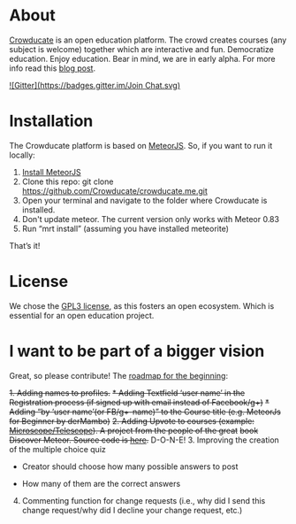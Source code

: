 # About 
[Crowducate](http://www.crowducate.me/ "Crowducate Webapp") is an open education platform. 
The crowd creates courses (any subject is welcome) together which are interactive and fun. 
Democratize education. Enjoy education.  Bear in mind, we are in early alpha. 
For more info read this [blog post](http://blog.crowducate.me/welcome-to-crowducate/ "Welcome to Crowducate").

[![Gitter](https://badges.gitter.im/Join Chat.svg)](https://gitter.im/Crowducate/crowducate.me?utm_source=badge&utm_medium=badge&utm_campaign=pr-badge&utm_content=badge)

# Installation
The Crowducate platform is based on [MeteorJS](https://www.meteor.com/ "MeteorJS"). So, if you want to run it locally: 

1.	[Install MeteorJS](https://github.com/meteor/meteor "Install Meteor Guide GitHub")
2.	Clone this repo: git clone https://github.com/Crowducate/crowducate.me.git
3.	Open your terminal and navigate to the folder where Crowducate is installed. 
4.	Don't update meteor. The current version only works with Meteor 0.83
5.	Run “mrt install” (assuming you have installed meteorite)

That’s it!

# License

We chose the [GPL3 license](https://github.com/Crowducate/crowducate.me/blob/master/LICENSE.txt "License for Crowducate"), as this fosters an open ecosystem. Which is essential for an open education project.

# I want to be part of a bigger vision
Great, so please contribute! The [roadmap for the beginning](http://blog.crowducate.me/roadmap-crowducate):

~~1. Adding names to profiles.~~ 
  ~~* Adding Textfield ‘user name’ in the Registration process (if signed up with email instead of Facebook/g+)~~
  ~~* Adding “by ‘user name’(or FB/g+-name)” to the Course title (e.g. MeteorJs for Beginner by derMambo)~~
~~2. Adding Upvote to courses (example: [Microscope/Telescope](http://demo.telesc.pe/)). A project from the people of the great~~ ~~book Discover Meteor. Source code is [here](https://github.com/DiscoverMeteor/Microscope).~~ D-O-N-E!
3. Improving the creation of the multiple choice quiz 
  + Creator should choose how many possible answers to post
   - How many of them are the correct answers
4. Commenting function for change requests (i.e., why did I send this change request/why did I decline your change request, etc.)
